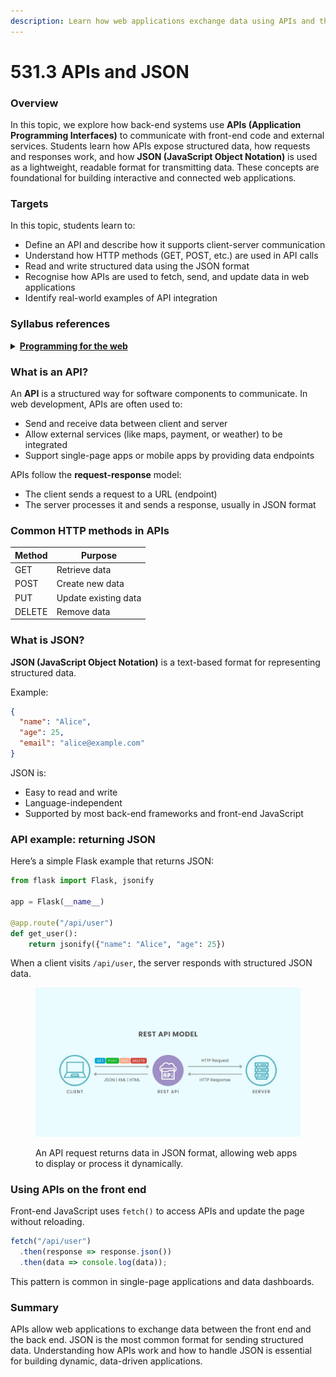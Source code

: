 ```yaml
---
description: Learn how web applications exchange data using APIs and the JSON format
---
```


# 531.3 APIs and JSON

### Overview

In this topic, we explore how back-end systems use **APIs (Application Programming Interfaces)** to communicate with front-end code and external services. Students learn how APIs expose structured data, how requests and responses work, and how **JSON (JavaScript Object Notation)** is used as a lightweight, readable format for transmitting data. These concepts are foundational for building interactive and connected web applications.

### Targets

In this topic, students learn to:

* Define an API and describe how it supports client-server communication
* Understand how HTTP methods (GET, POST, etc.) are used in API calls
* Read and write structured data using the JSON format
* Recognise how APIs are used to fetch, send, and update data in web applications
* Identify real-world examples of API integration

### Syllabus references

<details>

<summary><a href="https://curriculum.nsw.edu.au/learning-areas/tas/software-engineering-11-12-2022/content/year-12/fa6aab137e"><strong>Programming for the web</strong></a></summary>

**Designing web applications**

* Observe and describe the back-end process used to manage a web request\
  – web framework\
  – objects\
  – libraries\
  – databases

</details>

### What is an API?

An **API** is a structured way for software components to communicate. In web development, APIs are often used to:

* Send and receive data between client and server
* Allow external services (like maps, payment, or weather) to be integrated
* Support single-page apps or mobile apps by providing data endpoints

APIs follow the **request-response** model:

* The client sends a request to a URL (endpoint)
* The server processes it and sends a response, usually in JSON format

### Common HTTP methods in APIs

| Method | Purpose              |
| ------ | -------------------- |
| GET    | Retrieve data        |
| POST   | Create new data      |
| PUT    | Update existing data |
| DELETE | Remove data          |

### What is JSON?

**JSON (JavaScript Object Notation)** is a text-based format for representing structured data.

Example:

```json
{
  "name": "Alice",
  "age": 25,
  "email": "alice@example.com"
}
```

JSON is:

* Easy to read and write
* Language-independent
* Supported by most back-end frameworks and front-end JavaScript

### API example: returning JSON

Here’s a simple Flask example that returns JSON:

```python
from flask import Flask, jsonify

app = Flask(__name__)

@app.route("/api/user")
def get_user():
    return jsonify({"name": "Alice", "age": 25})
```

When a client visits `/api/user`, the server responds with structured JSON data.

<figure><img src="../../../.gitbook/assets/image (1).png" alt=""><figcaption><p>An API request returns data in JSON format, allowing web apps to display or process it dynamically.</p></figcaption></figure>



### Using APIs on the front end

Front-end JavaScript uses `fetch()` to access APIs and update the page without reloading.

```javascript
fetch("/api/user")
  .then(response => response.json())
  .then(data => console.log(data));
```

This pattern is common in single-page applications and data dashboards.

### Summary

APIs allow web applications to exchange data between the front end and the back end. JSON is the most common format for sending structured data. Understanding how APIs work and how to handle JSON is essential for building dynamic, data-driven applications.
